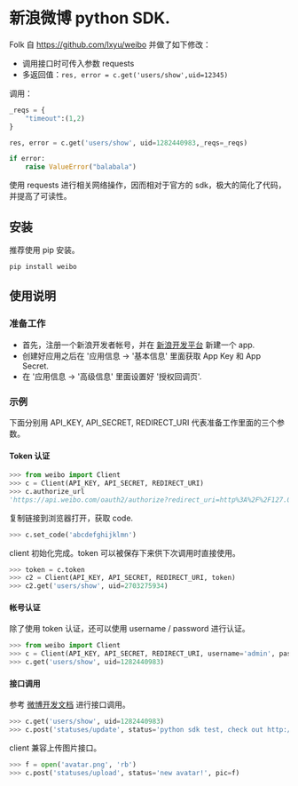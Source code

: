 # 新浪微博 python SDK.

Folk 自 https://github.com/lxyu/weibo 并做了如下修改：

* 调用接口时可传入参数 requests
* 多返回值：`res, error = c.get('users/show',uid=12345)`

调用：

```python
_reqs = {
    "timeout":(1,2)
}

res, error = c.get('users/show', uid=1282440983,_reqs=_reqs)

if error:
    raise ValueError("balabala")

```

使用 requests 进行相关网络操作，因而相对于官方的 sdk，极大的简化了代码，并提高了可读性。

## 安装

推荐使用 pip 安装。

`pip install weibo`

## 使用说明

### 准备工作

* 首先，注册一个新浪开发者帐号，并在 [新浪开发平台](http://open.weibo.com/apps) 新建一个 app.
* 创建好应用之后在 '应用信息 -> '基本信息' 里面获取 App Key 和 App Secret.
* 在 '应用信息 -> '高级信息' 里面设置好 '授权回调页'.

### 示例

下面分别用 API_KEY, API_SECRET, REDIRECT_URI 代表准备工作里面的三个参数。

#### Token 认证

```python
>>> from weibo import Client
>>> c = Client(API_KEY, API_SECRET, REDIRECT_URI)
>>> c.authorize_url
'https://api.weibo.com/oauth2/authorize?redirect_uri=http%3A%2F%2F127.0.0.1%2Fcallback&client_id=123456'
```

复制链接到浏览器打开，获取 code.

```python
>>> c.set_code('abcdefghijklmn')
```

client 初始化完成。token 可以被保存下来供下次调用时直接使用。

```python
>>> token = c.token
>>> c2 = Client(API_KEY, API_SECRET, REDIRECT_URI, token)
>>> c2.get('users/show', uid=2703275934)
```

#### 帐号认证

除了使用 token 认证，还可以使用 username / password 进行认证。

```python
>>> from weibo import Client
>>> c = Client(API_KEY, API_SECRET, REDIRECT_URI, username='admin', password='secret')
>>> c.get('users/show', uid=1282440983)
```

#### 接口调用

参考 [微博开发文档](http://open.weibo.com/wiki/API%E6%96%87%E6%A1%A3_V2) 进行接口调用。

```python
>>> c.get('users/show', uid=1282440983)
>>> c.post('statuses/update', status='python sdk test, check out http://lxyu.github.io/weibo/')
```

client 兼容上传图片接口。

```python
>>> f = open('avatar.png', 'rb')
>>> c.post('statuses/upload', status='new avatar!', pic=f)
```